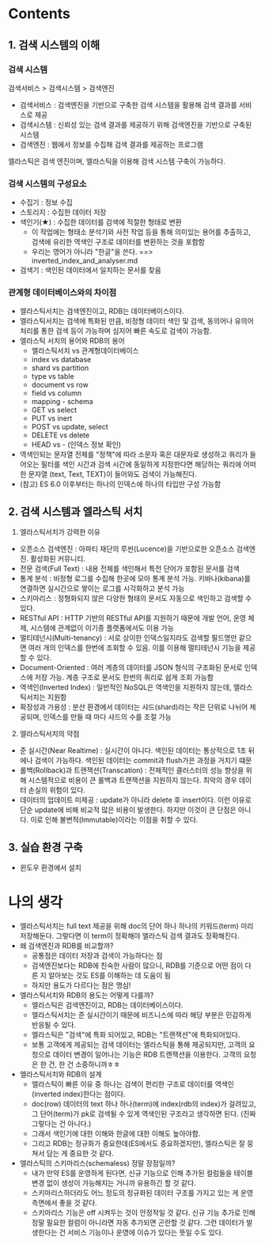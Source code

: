 # Contents

## 1. 검색 시스템의 이해

### 검색 시스템
검색서비스 > 검색시스템 > 검색엔진

- 검색서비스 : 검색엔진을 기반으로 구축한 검색 시스템을 활용해 검색 결과를 서비스로 제공
- 검색시스템 : 신뢰성 있는 검색 결과를 제공하기 위해 검색엔진을 기반으로 구축된 시스템
- 검색엔진 : 웹에서 정보를 수집해 검색 결과를 제공하는 프로그램

엘라스틱은 검색 엔진이며, 엘라스틱을 이용해 검색 시스템 구축이 가능하다.

### 검색 시스템의 구성요소
- 수집기 : 정보 수집
- 스토리지 : 수집한 데이터 저장
- 색인기(★) : 수집한 데이터를 검색에 적절한 형태로 변환 
    + 이 작업에는 형태소 분석기와 사전 작업 등을 통해 의미있는 용어를 추출하고, 검색에 유리한 역색인 구조로 데이터를 변환하는 것을 포함함
    + 우리는 영어가 아니라 "한글"을 쓴다. ==> inverted_index_and_analyser.md
- 검색기 : 색인된 데이터에서 일치하는 문서를 찾음

### 관계형 데이터베이스와의 차이점
+ 엘라스틱서치는 검색엔진이고, RDB는 데이터베이스이다.
+ 엘라스틱서치는 검색에 특화된 만큼, 비정형 데이터 색인 및 검색, 동의어나 유의어 처리를 통한 검색 등이 가능하며 심지어 빠른 속도로 검색이 가능함.
+ 엘라스틱 서치의 용어와 RDB의 용어 
  - 엘라스틱서치 vs 관계형데이터베이스
  - index vs database
  - shard vs partition
  - type vs table
  - document vs row
  - field vs column
  - mapping - schema
  - GET vs select
  - PUT vs inert
  - POST vs update, select
  - DELETE vs delete
  - HEAD vs - (인덱스 정보 확인)
+ 역색인되는 문자열 전체를 "정책"에 따라 소문자 혹은 대문자로 생성하고 쿼리가 들어오는 필터를 색인 시간과 검색 시간에 동일하게 지정한다면 해당하는 쿼리에 어떠한 문자열 (text, Text, TEXT)이 들어와도 검색이 가능해진다.
+ (참고) ES 6.0 이후부터는 하나의 인덱스에 하나의 타입만 구성 가능함


## 2. 검색 시스템과 엘라스틱 서치
  
  1. 엘라스틱서치가 강력한 이유
  - 오픈소스 검색엔진 : 아파티 재단의 루씬(Lucence)을 기반으로한 오픈소스 검색엔진. 활성화된 커뮤니티.
  - 전문 검색(Full Text) : 내용 전체를 색인해서 특전 단어가 포함된 문서를 검색
  - 통계 분석 : 비정형 로그를 수집해 한곳에 모아 통계 분석 가능. 키바나(kibana)를 연결하면 실시간으로 쌓이는 로그를 시각화하고 분석 가능
  - 스키마리스 : 정형화되지 않은 다양한 형태의 문서도 자동으로 색인하고 검색할 수 있다.
  - RESTful API : HTTP 기반의 RESTful API를 지원하기 때문에 개발 언어, 운영 체제, 시스템에 관계없이 이기종 플랫폼에서도 이용 가능
  - 멀티테넌시(Multi-tenancy) : 서로 상이한 인덱스일지라도 검색할 필드명만 같으면 여러 개의 인덱스를 한번에 조회할 수 있음. 이를 이용해 멀티테넌시 기능을 제공할 수 있다.
  - Document-Oriented : 여러 계층의 데이터를 JSON 형식의 구조화된 문서로 인덱스에 저장 가능. 계층 구조로 문서도 한번의 쿼리로 쉽게 조회 가능함
  - 역색인(Inverted Index) : 일반적인 NoSQL은 역색인을 지원하지 않는데, 엘라스틱서치는 지원함 
  - 확장성과 가용성 : 분산 환경에서 데이터는 샤드(shard)라는 작은 단위로 나뉘어 제공되며, 인덱스를 만들 때 마다 샤드의 수를 조절 가능
  
  2. 엘라스틱서치의 약점
  - 준 실시간(Near Realtime) : 실시간이 아니다. 색인된 데이터는 통상적으로 1초 뒤에나 검색이 가능하다. 색인된 데이터는 commit과 flush가은 과정을 거치기 떄문
  - 롤백(Rollback)과 트랜잭션(Transcation) : 전체적인 클러스터의 성능 향상을 위해 시스템적으로 비용이 큰 롤백과 트랜잭션을 지원하지 않는다. 최악의 경우 데이터 손실의 위험이 있다.
  - 데이터의 업데이트 미제공 : update가 아니라 delete 후 insert이다. 이런 이유로 단순 update에 비해 비교적 많은 비용이 발생한다. 하지만 이것이 큰 단점은 아니다. 이로 인해 불변적(Immutable)이라는 이점을 취할 수 있다.
  
## 3. 실습 환경 구축
  - 윈도우 환경에서 설치


# 나의 생각
+ 엘라스틱서치는 full text 제공을 위해 doc의 단어 하나 하나의 키워드(term) 미리 저장해둔다. 그렇다면 이 term이 정확해야 엘라스틱 검색 결과도 정확해진다. 
+ 왜 검색엔진과 RDB를 비교할까?
  - 공통점은 데이터 저장과 검색이 가능하다는 점
  - 검색엔진보다는 RDB에 친숙한 사람이 많으니, RDB를 기준으로 어떤 점이 다른 지 알아보는 것도 ES를 이해하는 데 도움이 됨
  - 하지만 용도가 다르다는 점은 명심!
+ 엘라스틱서치와 RDB의 용도는 어떻게 다를까?
  - 엘라스틱은 검색엔진이고, RDB는 데이터베이스이다.
  - 엘라스틱서치는 준 실시간이기 때문에 비즈니스에 따라 해당 부분은 민감하게 반응될 수 있다.
  - 엘라스틱은 "검색"에 특화 되어있고, RDB는 "트랜잭션"에 특화되어있다.
  - 보통 고객에게 제공되는 검색 데이터는 엘라스틱을 통해 제공되지만, 고객의 요청으로 데이터 변경이 일어나는 기능은 RDB 트랜잭션을 이용한다. 고객의 요청은 한 건, 한 건 소중하니까ㅎㅎ
+ 엘라스틱서치와 RDB의 설계
  - 엘라스틱이 빠른 이유 중 하나는 검색이 편리한 구조로 데이터를 역색인(inverted index)한다는 점이다.
  - doc(row) 데이터의 text 하나 하나(term)에 index(rdb의 index)가 걸려있고, 그 단어(term)가 pk로 검색될 수 있게 역색인된 구조라고 생각하면 된다. (진짜 그렇다는 건 아니다.)
  - 그래서 색인기에 대한 이해와 한글에 대한 이해도 높아야함.
  - 그리고 RDB는 정규화가 중요한데(ES에서도 중요하겠지만), 엘라스틱은 잘 뭉쳐서 담는 게 중요한 것 같다.
+ 엘라스틱의 스키마리스(schemaless) 정말 장점일까?
  - 내가 만약 ES를 운영하게 된다면, 신규 기능으로 인해 추가된 컬럼들을 테이블 변경 없이 생성이 가능해지는 거니까 유용하긴 할 것 같다.
  - 스키마리스하더라도 어느 정도의 정규화된 데이터 구조를 가지고 있는 게 운영 측면에서 좋을 것 같다.
  - 스키마리스 기능은 off 시켜두는 것이 안정적일 것 같다. 신규 기능 추가로 인해 정말 필요한 컬럼이 아니라면 자동 추가되면 곤란할 것 같다. 그런 데이터가 발생한다는 건 서비스 기능이나 운영에 이슈가 있다는 뜻일 수도 있다.